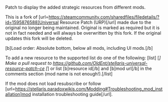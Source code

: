 Patch to display the added strategic resources from different mods.

This is a fork of [url=https://steamcommunity.com/sharedfiles/filedetails/?id=1595876588]Universal Resource Patch (URP)[/url] made due to the original no longer being maintained. Original is marked as required but it is not in fact needed and will always be overwritten by this fork. If the original updates this fork will be deleted.

[b]Load order: Absolute bottom, below all mods, including UI mods.[/b]

To add a new resource to the supported list do one of the following:
[list]
[*] Make a pull request to https://github.com/OldEnt/stellaris-universal-resource-patch-ce
[*] or list [b]resource id[/b] and [b]mod url[/b] in the comments section (mod name is not enough!).[/list]

If the mod does not load resubscribe or follow [url=https://stellaris.paradoxwikis.com/Modding#Troubleshooting_mod_installation]mod installation troubleshooting guide[/url].